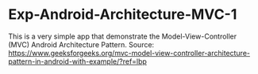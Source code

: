 # Exp-Android-Architecture-MVC-1
This is a very simple app that demonstrate the Model-View-Controller (MVC) Android Architecture Pattern.
Source: https://www.geeksforgeeks.org/mvc-model-view-controller-architecture-pattern-in-android-with-example/?ref=lbp
